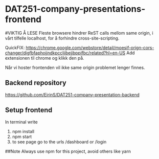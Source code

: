 # DAT251-company-presentations-frontend

#VIKTIG Å LESE
Fleste browsere hindrer ReST calls mellom same origin, i vårt tilfelle localhost, for å forhindre cross-site-scripting. 

QuickFIX: https://chrome.google.com/webstore/detail/moesif-orign-cors-changer/digfbfaphojjndkpccljibejjbppifbc/related?hl=en-US
Add extensionen til chrome og klikk den på.

Når vi hoster frontenden vil ikke same origin problemet lenger finnes.


## Backend repository
https://github.com/EirinS/DAT251-company-presentation-backend

## Setup frontend

In terminal write
1. npm install
2. npm start
3. to see page go to the urls /dashboard or /login

##Note
Always use npm for this project, avoid others like yarn